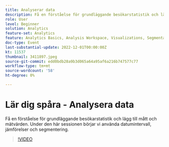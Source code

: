 ```yaml
---
title: Analyserar data
description: Få en förståelse för grundläggande besökarstatistik och lägg till mått och mätvärden. Under den här sessionen börjar vi använda datumintervall, jämförelser och segmentering.
role: User
level: Beginner
solution: Analytics
feature-set: Analytics
feature: Analytics Basics, Analysis Workspace, Visualizations, Segmentation, Metrics
doc-type: Event
last-substantial-update: 2022-12-01T00:00:00Z
kt: 11537
thumbnail: 3411897.jpeg
source-git-commit: edd0bdb28a9b3d065a64a95af6a216b747577c77
workflow-type: tm+mt
source-wordcount: '58'
ht-degree: 0%

---
```


# Lär dig spåra - Analysera data

Få en förståelse för grundläggande besökarstatistik och lägg till mått och mätvärden. Under den här sessionen börjar vi använda datumintervall, jämförelser och segmentering.

>[!VIDEO](https://video.tv.adobe.com/v/3411897/?quality=12&learn=on)
